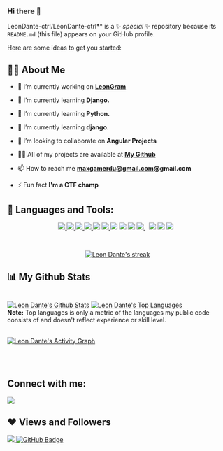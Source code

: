 ### Hi there 👋

LeonDante-ctrl/LeonDante-ctrl** is a ✨ _special_ ✨ repository because its `README.md` (this file) appears on your GitHub profile.

Here are some ideas to get you started:

## 🙋‍♂️ About Me

- 🔭 I’m currently working on **[LeonGram](https://leongram.herokuapp.com/)**

- 🌱 I’m currently learning **Django.**

- 🌱 I’m currently learning **Python.**

- 🌱 I’m currently learning **django.**

- 👯 I’m looking to collaborate on **Angular Projects**

- 👨‍💻 All of my projects are available at **[My Github](https://github.com/LeonDante-ctrl)**

- 📫 How to reach me **maxgamerdu@gmail.com@gmail.com**

- ⚡ Fun fact **I'm a CTF champ**

## 🚀 Languages and Tools:

<p align="center"> 
    <a href="https://developer.mozilla.org/en-US/docs/Web/JavaScript" target="_blank"> <img src="https://img.icons8.com/color/48/000000/javascript.png"/> </a> 
    <a href="https://www.w3.org/html/" target="_blank"> <img src="https://img.icons8.com/color/48/000000/html-5.png"/> </a> 
    <a href="https://www.w3schools.com/css/" target="_blank"> <img src="https://img.icons8.com/color/48/000000/css3.png"/> </a> 
    <a href="https://getbootstrap.com" target="_blank"> <img src="https://img.icons8.com/color/48/000000/bootstrap.png"/> </a> 
    <a href="https://figma.com/" target="_blank"> <img src="https://img.icons8.com/fluency/48/000000/figma.png"/></a>  
    <a href="https://git-scm.com/" target="_blank"> <img src="https://img.icons8.com/color/48/000000/git.png"/> </a> 
    <a  href="https://jQuery.com/" target="_blank"> <img src="https://img.icons8.com/external-tal-revivo-shadow-tal-revivo/38/000000/external-jquery-is-a-javascript-library-designed-to-simplify-html-logo-shadow-tal-revivo.png"/></a>
    <a href="https://angular.io/" target="_blank"> <img src="https://img.icons8.com/external-tal-revivo-color-tal-revivo/38/000000/external-angular-a-typescript-based-open-source-web-application-framework-logo-color-tal-revivo.png"/></a>
    <a href="https://www.python.org/" target="_blank"> <img src="https://img.icons8.com/color/42/000000/python--v1.png"/></a> 
    <a style="padding-right:8px;" href="https://www.postgresql.org/" target="_blank"> <img src="https://img.icons8.com/color/43/000000/postgreesql.png"/> </a>
    <a href="https://flask.palletsprojects.com/en/2.0.x/" target="_blank"> <img src="https://img.icons8.com/fluency/50/000000/flask.png"/></a> 
    <a href="https://www.djangoproject.com/" target="_blank"> <img src="https://img.icons8.com/color/50/000000/django.png"/></a>
    <a style="padding-right:8px;" href="https://www.heroku.com/" target="_blank"> <img src="https://img.icons8.com/color/40/000000/heroku.png"/> </a>      
</p>


<br/>

<p align="center">
    <a href="https://github.com/leondante-ctrl/github-readme-streak-stats">
        <img title="🔥 Get streak stats for your profile at git.io/streak-stats" alt="Leon Dante's streak" src="https://github-readme-streak-stats.herokuapp.com/?user=leondante-ctrl&theme=black-ice&hide_border=true&stroke=0000&background=060A0CD0"/>
    </a>
</p>

## 📊 My Github Stats

  <br/>
    <a href="https://github.com/ivymmurithi/github-readme-stats"><img alt="Leon Dante's Github Stats" src="https://github-readme-stats.vercel.app/api?username=Leon Dante's&show_icons=true&count_private=true&theme=react&hide_border=true&bg_color=0D1117" /></a>
  <a href="https://github.com/leondante-ctrl/github-readme-stats"><img alt="Leon Dante's Top Languages" src="https://github-readme-stats.vercel.app/api/top-langs/?username=leondante-ctrl&langs_count=8&count_private=true&layout=compact&theme=react&hide_border=true&bg_color=0D1117" /></a>
  <br/>
  <b>Note:</b> Top languages is only a metric of the languages my public code consists of and doesn't reflect experience or skill level.


<br/>
<br/>

<a href="https://github.com/leondante-ctrl/github-readme-activity-graph"><img alt="Leon Dante's Activity Graph" src="https://activity-graph.herokuapp.com/graph?username=leondante-ctrl&bg_color=0D1117&color=5BCDEC&line=5BCDEC&point=FFFFFF&hide_border=true" /></a>

<br/>
<br/>

## Connect with me:
<p align="left">

<a href = "https://www.linkedin.com/in/leon-dante-399840214/"><img src="https://img.icons8.com/fluent/48/000000/linkedin.png"/></a>

</p>

## ❤ Views and Followers
<a href="https://github.com/leondante-ctrl/github-profile-views-counter">
    <img src="https://komarev.com/ghpvc/?username=leondante-ctrl">
</a>
<a href="https://github.com/ivymmurithi?tab=followers"><img src="https://img.shields.io/github/followers/ivymmurithi?label=Followers&style=social" alt="GitHub Badge"></a>
